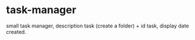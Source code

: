 # task-manager
small task manager, description task (create a folder) + id task, display date created.
